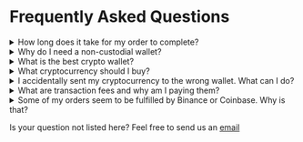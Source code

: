 # Frequently Asked Questions

<details><summary>How long does it take for my order to complete?</summary><p>jewl.app starts processing your order as soon as the you have transferred the funds to jewl.app and the transaction is confirmed. Orders will be executed immediately but transfering funds back might take some time depending on the chain. If you think something is wrong feel free to send us a message and we'll be happy to look into it!</p></details>

<details><summary>Why do I need a non-custodial wallet?</summary><p>Custodial wallets might be convenient and you won't need to pay transfer fees, you are trusting someone else with complete control of your assets. With a non-custodial wallet you are in full control. Take a look at what happened to FTX or QuadrigaCX for an example of the risks. Not your keys, not your coins.</p></details>

<details><summary>What is the best crypto wallet?</summary><p>While we don't think there is a single best wallet out there. We do think that you should invest in a quality hardware wallet if you are serious about crypto investing. A hardware wallet keeps your private keys, and thus your assets, safe on a secure physical device that is disconected from the internet.</p></details>

<details><summary>What cryptocurrency should I buy?</summary><p>While we cannot give you a definitive answer to that question, it is a good idea to diversify your portfolio across different blockchains.</p></details>

<details><summary>I accidentally sent my cryptocurrency to the wrong wallet. What can I do?</summary><p>All crypto transactions are final. If you have access to the wallet that you can simply transfer the tokens to a wallet of your choice. If you do not have access to the wallet your funds are unfortunately lost forever. Please always triple check when entering wallet addresses for receing crypto assets.</p></details>

<details><summary>What are transaction fees and why am I paying them?</summary><p>To transfer crypto assets from one wallet to another we need to pay a small fee to make sure our transaction gets validated and included in the blockchain ledger. These fees can be compared to payment fees charged in traditional finance. Because jewl.app transfers the crypto assets directly into your own wallet, transfer fees will need to be payed for the transfer.</p></details>

<details><summary>Some of my orders seem to be fulfilled by Binance or Coinbase. Why is that?</summary><p>jewl.app buys and sells cryptocurrencies through popular exchanges to get you the best price for you. We sometimes transfer assets directly from our custodial accounts to your wallet. If you were wondering, we only keep a small active balance on our custodial accounts. All our longer-term holds are safely stored on a hardware wallet.</p></details>

Is your question not listed here? Feel free to send us an [email](mailto:contact@jewl.app)
